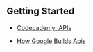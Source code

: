 
## Getting Started

- [Codecademy: APIs](http://www.codecademy.com/tracks/apis)

- [How Google Builds Apis](https://dl.google.com/googleio/2010/googleapis-how-google-builds-apis.pdf)
